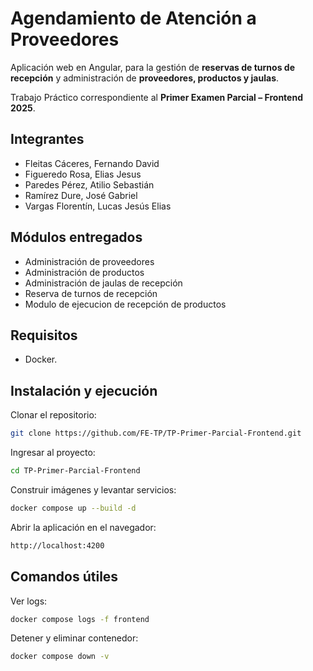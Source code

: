 

# **Agendamiento de Atención a Proveedores** 
Aplicación web en Angular, para la gestión de **reservas de turnos de recepción** y administración de **proveedores, productos y jaulas**.

Trabajo Práctico correspondiente al **Primer Examen Parcial – Frontend 2025**. 
## Integrantes
- Fleitas Cáceres, Fernando David
- Figueredo Rosa, Elias Jesus
- Paredes Pérez, Atilio Sebastián
- Ramírez Dure, José Gabriel
- Vargas Florentín, Lucas Jesús Elias


## Módulos entregados
- Administración de proveedores 
- Administración de productos
- Administración de jaulas de recepción
- Reserva de turnos de recepción
- Modulo de ejecucion de recepción de productos

## Requisitos

- Docker.

## Instalación y ejecución

Clonar el repositorio:
```bash
git clone https://github.com/FE-TP/TP-Primer-Parcial-Frontend.git
```
Ingresar al proyecto:
```bash
cd TP-Primer-Parcial-Frontend
```
Construir imágenes y levantar servicios:
```bash
docker compose up --build -d
```
Abrir la aplicación en el navegador:
```bash
http://localhost:4200
```

## Comandos útiles

Ver logs:
```bash
docker compose logs -f frontend
```
Detener y eliminar contenedor:
```bash
docker compose down -v
```
